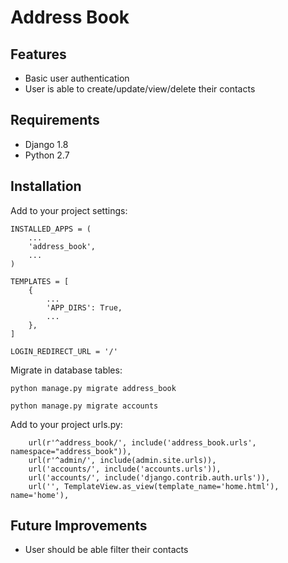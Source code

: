 # Address Book

## Features

* Basic user authentication
* User is able to create/update/view/delete their contacts


## Requirements

* Django 1.8
* Python 2.7

## Installation

Add to your project settings:

```
INSTALLED_APPS = (
    ...
    'address_book',
    ...
)
```

```
TEMPLATES = [
    {
        ...
        'APP_DIRS': True,
        ...
    },
]

LOGIN_REDIRECT_URL = '/'
```

Migrate in database tables:

`python manage.py migrate address_book`

`python manage.py migrate accounts`

Add to your project urls.py:

```
    url(r'^address_book/', include('address_book.urls', namespace="address_book")),
    url(r'^admin/', include(admin.site.urls)),
    url('accounts/', include('accounts.urls')),
    url('accounts/', include('django.contrib.auth.urls')),
    url('', TemplateView.as_view(template_name='home.html'), name='home'),
```

## Future Improvements

* User should be able filter their contacts
